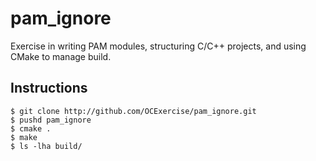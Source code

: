 # pam_ignore

Exercise in writing PAM modules, structuring C/C++ projects, and using CMake to manage build.

## Instructions

```
$ git clone http://github.com/OCExercise/pam_ignore.git
$ pushd pam_ignore
$ cmake .
$ make
$ ls -lha build/
```